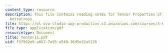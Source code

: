 ```yaml
---
content_type: resource
description: This file contains reading notes for Tensor Properties of Crystals and
  Anisotropy.
file: https://ol-ocw-studio-app-production.s3.amazonaws.com/courses/3-60-symmetry-structure-and-tensor-properties-of-materials-fall-2005/f37962e9a0877e93e54036d5e22a5126_tensor11.pdf
file_type: application/pdf
resourcetype: Document
title: tensor11.pdf
uid: f37962e9-a087-7e93-e540-36d5e22a5126
---
```

